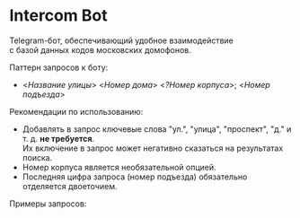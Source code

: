 # Intercom Bot
Telegram-бот, обеспечивающий удобное взаимодействие <br> с базой данных кодов московских домофонов.

Паттерн запросов к боту:<br>

- <*Название улицы*> <*Номер дома*> <*?Номер корпуса*>; <*Номер подъезда*> <br>

Рекомендации по использованию:
- Добавлять в запрос ключевые слова "ул.", "улица", "проспект", "д." и т. д. **не требуется**.<br>
Их включение в запрос может негативно сказаться на результатах поиска.
- Номер корпуса является необязательной опцией.
- Последняя цифра запроса (номер подъезда) обязательно отделяется двоеточием.

Примеры запросов:
